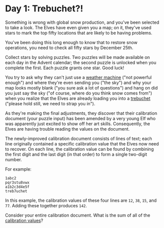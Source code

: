 # Day 1: Trebuchet?!

Something is wrong with global snow production, and you've been selected to take a look. The Elves
have even given you a map; on it, they've used stars to mark the top fifty locations that are likely
to be having problems.

You've been doing this long enough to know that to restore snow operations, you need to check all
fifty stars by December 25th.

Collect stars by solving puzzles. Two puzzles will be made available on each day in the Advent
calendar; the second puzzle is unlocked when you complete the first. Each puzzle grants one star.
Good luck!

You try to ask why they can't just use a [weather machine](https://adventofcode.com/2015/day/1)
("not powerful enough") and where they're even sending you ("the sky") and why your map looks mostly
blank ("you sure ask a lot of questions") and hang on did you just say the sky ("of course, where do
you think snow comes from") when you realize that the Elves are already loading you into a
[trebuchet](https://en.wikipedia.org/wiki/Trebuchet) ("please hold still, we need to strap you in").

As they're making the final adjustments, they discover that their calibration document (your puzzle
input) has been amended by a very young Elf who was apparently just excited to show off her art
skills. Consequently, the Elves are having trouble reading the values on the document.

The newly-improved calibration document consists of lines of text; each line originally contained a
specific calibration value that the Elves now need to recover. On each line, the calibration value
can be found by combining the first digit and the last digit (in that order) to form a single
two-digit number.

For example:

```
1abc2
pqr3stu8vwx
a1b2c3d4e5f
treb7uchet
```

In this example, the calibration values of these four lines are `12`, `38`, `15`, and `77`. Adding
these together produces `142`.

Consider your entire calibration document. What is the sum of all of the
[calibration values](input.txt)?
